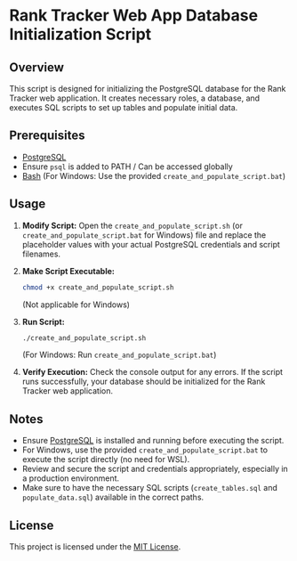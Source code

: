 # Rank Tracker Web App Database Initialization Script

## Overview

This script is designed for initializing the PostgreSQL database for the Rank Tracker web application. It creates necessary roles, a database, and executes SQL scripts to set up tables and populate initial data.

## Prerequisites

- [PostgreSQL](https://www.postgresql.org/download/)
- Ensure `psql` is added to PATH / Can be accessed globally
- [Bash](https://www.gnu.org/software/bash/) (For Windows: Use the provided `create_and_populate_script.bat`)

## Usage

1. **Modify Script:** Open the `create_and_populate_script.sh` (or `create_and_populate_script.bat` for Windows) file and replace the placeholder values with your actual PostgreSQL credentials and script filenames.

2. **Make Script Executable:**

   ```bash
   chmod +x create_and_populate_script.sh
   ```

   (Not applicable for Windows)

3. **Run Script:**

   ```bash
   ./create_and_populate_script.sh
   ```

   (For Windows: Run `create_and_populate_script.bat`)

4. **Verify Execution:**
   Check the console output for any errors. If the script runs successfully, your database should be initialized for the Rank Tracker web application.

## Notes

- Ensure [PostgreSQL](https://www.postgresql.org/docs/) is installed and running before executing the script.
- For Windows, use the provided `create_and_populate_script.bat` to execute the script directly (no need for WSL).
- Review and secure the script and credentials appropriately, especially in a production environment.
- Make sure to have the necessary SQL scripts (`create_tables.sql` and `populate_data.sql`) available in the correct paths.

## License

This project is licensed under the [MIT License](https://opensource.org/license/mit/).
